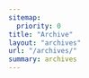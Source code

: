 ```yaml
---
sitemap:
  priority: 0
title: "Archive"
layout: "archives"
url: "/archives/"
summary: archives
---
```

